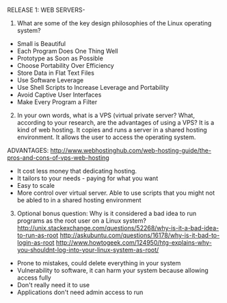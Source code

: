 RELEASE 1: WEB SERVERS- 

1. What are some of the key design philosophies of the Linux operating system?
  - Small is Beautiful
  - Each Program Does One Thing Well
  - Prototype as Soon as Possible
  - Choose Portability Over Efficiency
  - Store Data in Flat Text Files
  - Use Software Leverage
  - Use Shell Scripts to Increase Leverage and Portability
  - Avoid Captive User Interfaces
  - Make Every Program a Filter
  

2. In your own words, what is a VPS (virtual private server? What, according to your research, are the advantages of using a VPS?
  It is a kind of web hosting. It copies and runs a server in a shared hosting environment. It allows the user to access the operating system. 

  ADVANTAGES: 
  http://www.webhostinghub.com/web-hosting-guide/the-pros-and-cons-of-vps-web-hosting
  - It cost less money that dedicating hosting. 
  - It tailors to your needs - paying for what you want
  - Easy to scale
  - More control over virtual server. Able to use scripts that you might not be abled to in a shared hosting environment


3. Optional bonus question: Why is it considered a bad idea to run programs as the root user on a Linux system?
http://unix.stackexchange.com/questions/52268/why-is-it-a-bad-idea-to-run-as-root
http://askubuntu.com/questions/16178/why-is-it-bad-to-login-as-root
http://www.howtogeek.com/124950/htg-explains-why-you-shouldnt-log-into-your-linux-system-as-root/
  - Prone to mistakes, could delete everything in your system
  - Vulnerability to software, it can harm your system because allowing access fully
  - Don't really need it to use
  - Applications don't need admin access to run
